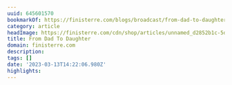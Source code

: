 ```yaml
---
uuid: 645601570
bookmarkOf: https://finisterre.com/blogs/broadcast/from-dad-to-daughter?xnpe_tifc=b.e_4Dn74ubXxIh.huxd4ypsafeWaeiWhFW6hfp3alB8bf8cRf4gVd46EMQ-tu4vaMXJ4.oDh.YJxfU.hke_4kHd&utm_source=bloomreach&utm_campaign=BRAND_BROADCAST_20230305&utm_medium=email
category: article
headImage: https://finisterre.com/cdn/shop/articles/unnamed_d2852b1c-5d1f-4dcb-b286-d9759121bfe9.jpg?v=1677840134
title: From Dad To Daughter
domain: finisterre.com
description: 
tags: []
date: '2023-03-13T14:22:06.980Z'
highlights: 
---
```



